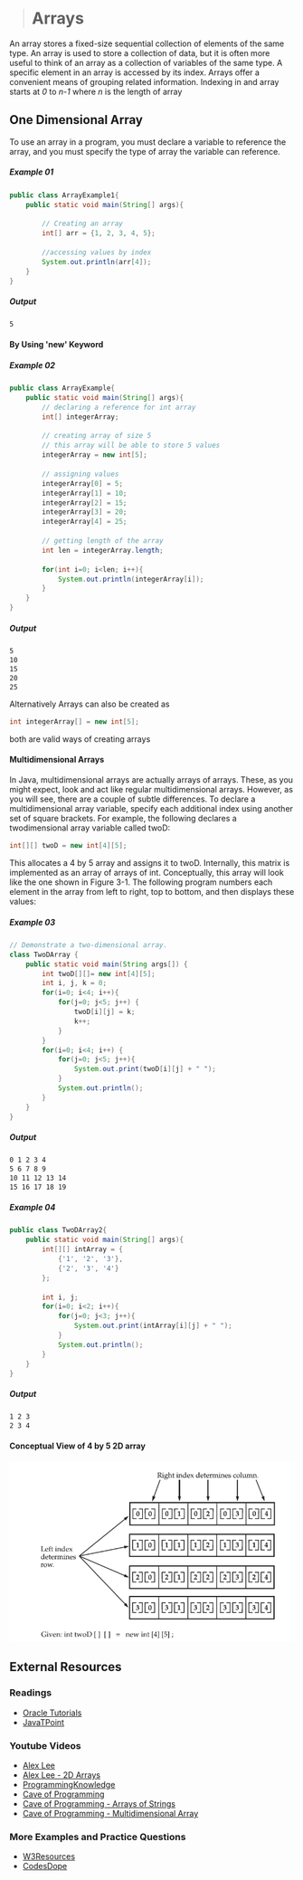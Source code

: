># Arrays

An array stores a fixed-size sequential collection of elements of the same type. An array is used to store a collection of data, but it is often more useful to think of an array as a collection of variables of the same type. A specific element in an array is accessed by its index. Arrays offer a convenient means of grouping related information. Indexing in and array starts at _0_ to _n-1_ where _n_ is the length of array

## One Dimensional Array

To use an array in a program, you must declare a variable to reference the array, and you must specify the type of array the variable can reference.


##### Example 01

```java
public class ArrayExample1{
    public static void main(String[] args){

        // Creating an array
        int[] arr = {1, 2, 3, 4, 5};

        //accessing values by index 
        System.out.println(arr[4]);
    }
}
```

##### Output

    5


#### By Using 'new' Keyword

##### Example 02

```java
public class ArrayExample{
    public static void main(String[] args){
        // declaring a reference for int array
        int[] integerArray;

        // creating array of size 5
        // this array will be able to store 5 values
        integerArray = new int[5];

        // assigning values
        integerArray[0] = 5;
        integerArray[1] = 10;
        integerArray[2] = 15;
        integerArray[3] = 20;
        integerArray[4] = 25;

        // getting length of the array
        int len = integerArray.length;

        for(int i=0; i<len; i++){
            System.out.println(integerArray[i]);
        }
    }
}
```

##### Output

    5
    10
    15
    20
    25

Alternatively Arrays can also be created as

```java
int integerArray[] = new int[5];
```
both are valid ways of creating arrays

#### Multidimensional Arrays

In Java, multidimensional arrays are actually arrays of arrays. These, as you might expect, look and act like regular multidimensional arrays. However, as you will see, there are a couple of subtle differences. To declare a multidimensional array variable, specify each additional index using another set of square brackets. For example, the following declares a twodimensional array variable called twoD:
```java
int[][] twoD = new int[4][5];
```
This allocates a 4 by 5 array and assigns it to twoD. Internally, this matrix is implemented as an array of arrays of int. Conceptually, this array will look like the one shown in Figure 3-1. The following program numbers each element in the array from left to right, top to bottom, and then displays these values:

##### Example 03

```java
// Demonstrate a two-dimensional array.
class TwoDArray {
    public static void main(String args[]) {
        int twoD[][]= new int[4][5];
        int i, j, k = 0;
        for(i=0; i<4; i++){
            for(j=0; j<5; j++) {
                twoD[i][j] = k;
                k++;
            }
        }
        for(i=0; i<4; i++) {
            for(j=0; j<5; j++){
                System.out.print(twoD[i][j] + " ");
            }
            System.out.println();
        }
    }
}
```

##### Output

    0 1 2 3 4
    5 6 7 8 9
    10 11 12 13 14
    15 16 17 18 19


##### Example 04

```java
public class TwoDArray2{
    public static void main(String[] args){
        int[][] intArray = {
            {'1', '2', '3'},
            {'2', '3', '4'}
        };

        int i, j;
        for(i=0; i<2; i++){
            for(j=0; j<3; j++){
                System.out.print(intArray[i][j] + " ");
            }
            System.out.println();
        }
    }
}
```


##### Output

    1 2 3
    2 3 4


#### Conceptual View of 4 by 5 2D array

![Conceptual View of 4 by 5 2D array](images/2d_array_concept.PNG)


## External Resources

### Readings

* [Oracle Tutorials](https://docs.oracle.com/javase/tutorial/java/nutsandbolts/arrays.html)
* [JavaTPoint](https://www.javatpoint.com/array-in-java)

### Youtube Videos

* [Alex Lee](https://www.youtube.com/watch?v=xzjZy-dHHLw&list=PL59LTecnGM1NRUyune3SxzZlYpZezK-oQ&index=15)
* [Alex Lee - 2D Arrays](https://www.youtube.com/watch?v=L3-q2GxAqZA&list=PL59LTecnGM1NRUyune3SxzZlYpZezK-oQ&index=18)
* [ProgrammingKnowledge](https://www.youtube.com/watch?v=_NfwcH5zKpA&list=PLS1QulWo1RIbfTjQvTdj8Y6yyq4R7g-Al&index=13)
* [Cave of Programming](https://www.youtube.com/watch?v=Mfacb9T4biQ&list=PL9DF6E4B45C36D411&index=10)
* [Cave of Programming - Arrays of Strings](https://www.youtube.com/watch?v=XYcz9QSprY4&list=PL9DF6E4B45C36D411&index=11)
* [Cave of Programming - Multidimensional Array](https://www.youtube.com/watch?v=dj15BrhCHIc&list=PL9DF6E4B45C36D411&index=12)

### More Examples and Practice Questions

* [W3Resources](https://www.w3resource.com/java-exercises/array/index.php)
* [CodesDope](https://www.codesdope.com/practice/java-array/)